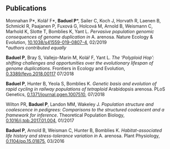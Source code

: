 ## Publications
Monnahan P*, Kolář F*, **Baduel P***, Sailer C, Koch J, Horvath R, Laenen B, Schmickl R, Paajanen P, Fuxová G, Holcová M, Arnold B, Weismann C, Marhold K, Slotte T, Bomblies K, Yant L. _Pervasive population genomic consequences of genome duplication in_ A. arenosa. Nature Ecology & Evolution, [10.1038/s41559-019-0807-4](https://doi.org/10.1038/s41559-019-0807-4), 02/2019  
*_authors contributed equally_

**Baduel P**, Bray S, Vallejo-Marin M, Kolář F, Yant L. _The ‘Polyploid Hop’: shifting challenges and opportunities over the evolutionary lifespan of genome duplications_. Frontiers in Ecology and Evolution, [0.3389/fevo.2018.00117](https://doi.org/10.3389/fevo.2018.00117) 07/2018

**Baduel P**, Hunter B, Yeola S, Bomblies K. _Genetic basis and evolution of rapid cycling in railway populations of tetraploid_
 Arabidopsis arenosa. PLoS Genetics, [0.1371/journal.pgen.1007510](https://doi.org/10.1371/journal.pgen.1007510), 07/2018
 
Wilton PR, **Baduel P**, Landon MM, Wakeley J. _Population structure and coalescence in pedigrees: Comparisons to the structured coalescent and a framework for inference_. Theoretical Population Biology, [0.1016/j.tpb.2017.01.004](https://doi.org/10.1016/j.tpb.2017.01.004), 01/2017

**Baduel P**, Arnold B, Weisman C, Hunter B, Bomblies K. _Habitat-associated life history and stress-tolerance variation in_ A. arenosa. Plant Physiology, [0.1104/pp.15.01875](https://doi.org/10.1104/pp.15.01875), 03/2016

